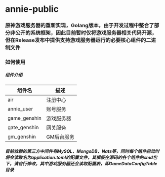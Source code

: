 # annie-public

### 原神游戏服务器的重新实现，Golang版本，由于开发过程中整合了部分非公开的系统框架，因此目前暂时仅将游戏服务器相关代码开源，但在Release发布中提供支持游戏服务器运行的必要核心组件的二进制文件

### 如何使用

##### 组件介绍

| 组件名          | 描述     |
|--------------|--------|
| air          | 注册中心   |
| annie_user   | 账号服务   |
| game_genshin | 游戏服务器  |
| gate_genshin | 网关服务   |
| gm_genshin   | GM后台服务 |

##### 目前依赖的第三方中间件有MySQL、MongoDB、Nats等，同时每个组件启动时将会读取名为application.toml的配置文件，其模板在源码的各个组件的cmd包下，请自行修改，其中游戏服务器还会读取配置表，即GameDataConfigTable目录

